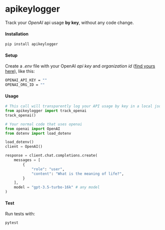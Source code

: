 # apikeylogger

Track your *OpenAI* api usage **by key**, without any code change.

#### Installation

```bash
pip install apikeylogger
```

#### Setup
Create a *.env* file with your OpenAI *api key* and *organization id* ([find yours here](https://platform.openai.com/account/organization)), like this:
```bash
OPENAI_API_KEY = ""
OPENAI_ORG_ID = ""
```


#### Usage
```python
# This call will transparently log your API usage by key in a local json file *apikeylogs.json*
from apikeylogger import track_openai
track_openai()

# Your normal code that uses openai
from openai import OpenAI
from dotenv import load_dotenv

load_dotenv()
client = OpenAI()

response = client.chat.completions.create(
    messages = [
        {
            "role": "user",
            "content": "What is the meaning of life?",
        }
    ],
    model = "gpt-3.5-turbo-16k" # any model
)
```

#### Test

Run tests with:
```bash
pytest
```
